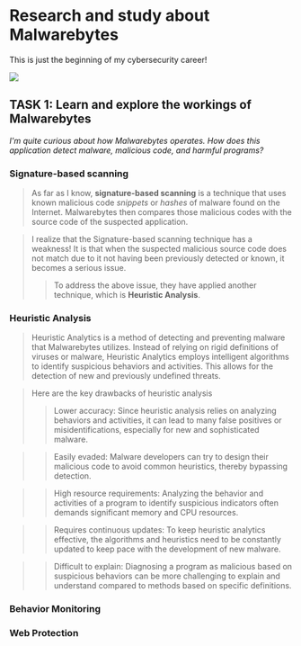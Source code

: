 <h1>Research and study about Malwarebytes</h1>

This is just the beginning of my cybersecurity career!

<img src="https://content.invisioncic.com/Mmalware/monthly_2017_02/hero_logo.png.ce017c551dfbebe78e51737cc07d50a2.png">



<h2>TASK 1: Learn and explore the workings of Malwarebytes</h2>

*I'm quite curious about how Malwarebytes operates. How does this application detect malware, malicious code, and harmful programs?*

<h3>Signature-based scanning</h3>

> As far as I know, **signature-based scanning** is a technique that uses known malicious code *snippets* or *hashes* of malware found on the Internet. Malwarebytes then compares those malicious codes with the source code of the suspected application.

> I realize that the Signature-based scanning technique has a weakness! It is that when the suspected malicious source code does not match due to it not having been previously detected or known, it becomes a serious issue.
>> To address the above issue, they have applied another technique, which is **Heuristic Analysis**.
<h3>Heuristic Analysis</h3>

> Heuristic Analytics is a method of detecting and preventing malware that Malwarebytes utilizes. Instead of relying on rigid definitions of viruses or malware, Heuristic Analytics employs intelligent algorithms to identify suspicious behaviors and activities. This allows for the detection of new and previously undefined threats.

> Here are the key drawbacks of heuristic analysis
>> Lower accuracy: Since heuristic analysis relies on analyzing behaviors and activities, it can lead to many false positives or misidentifications, especially for new and sophisticated malware.

>> Easily evaded: Malware developers can try to design their malicious code to avoid common heuristics, thereby bypassing detection.

>> High resource requirements: Analyzing the behavior and activities of a program to identify suspicious indicators often demands significant memory and CPU resources.

>> Requires continuous updates: To keep heuristic analytics effective, the algorithms and heuristics need to be constantly updated to keep pace with the development of new malware.

>> Difficult to explain: Diagnosing a program as malicious based on suspicious behaviors can be more challenging to explain and understand compared to methods based on specific definitions.
 
<h3>Behavior Monitoring</h3>

<h3>Web Protection</h3>

 
